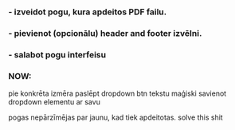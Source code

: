 ### - izveidot pogu, kura apdeitos PDF failu.
### - pievienot (opcionālu) header and footer izvēlni.
### - salabot pogu interfeisu

### NOW: 
  pie konkrēta izmēra paslēpt dropdown btn tekstu
  maģiski savienot dropdown elementu ar savu 

  pogas nepārzīmējas par jaunu, kad tiek apdeitotas.
  solve this shit